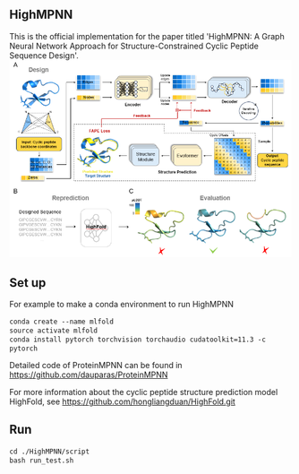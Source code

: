 ## HighMPNN
This is the official implementation for the paper titled 'HighMPNN: A Graph Neural Network Approach for Structure-Constrained Cyclic Peptide Sequence Design'.
![alt text](Figure1.png)
## Set up
For example to make a conda environment to run HighMPNN
```shell
conda create --name mlfold
source activate mlfold
conda install pytorch torchvision torchaudio cudatoolkit=11.3 -c pytorch
```
Detailed code of ProteinMPNN can be found in https://github.com/dauparas/ProteinMPNN

For more information about the cyclic peptide structure prediction model HighFold, see https://github.com/hongliangduan/HighFold.git
## Run
```shell
cd ./HighMPNN/script
bash run_test.sh
```